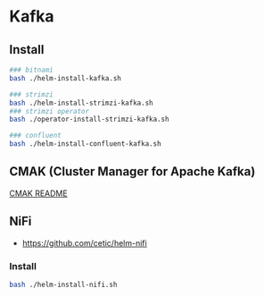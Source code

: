 # Kafka

## Install

```bash
### bitnami
bash ./helm-install-kafka.sh

### strimzi
bash ./helm-install-strimzi-kafka.sh
### strimzi operator
bash ./operator-install-strimzi-kafka.sh

### confluent
bash ./helm-install-confluent-kafka.sh
```

## CMAK (Cluster Manager for Apache Kafka)

[CMAK README](/kafka/cmak/README.md)

## NiFi

- https://github.com/cetic/helm-nifi

### Install

```bash
bash ./helm-install-nifi.sh
```
